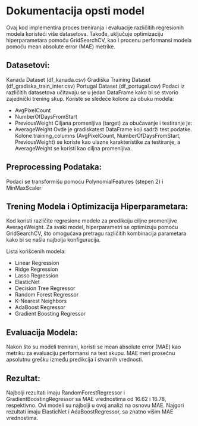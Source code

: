 # Dokumentacija opsti model
Ovaj kod implementira proces treniranja i evaluacije različitih regresionih modela koristeći više datasetova. Takođe, uključuje optimizaciju hiperparametara pomoću GridSearchCV, kao i procenu performansi modela pomoću mean absolute error (MAE) metrike. 

## Datasetovi:
Kanada Dataset (df_kanada.csv)
Gradiška Training Dataset (df_gradiska_train_inter.csv)
Portugal Dataset (df_portugal.csv)
Podaci iz različitih datasetova učitavaju se u jedan DataFrame kako bi se stvorio zajednički trening skup. Koriste se sledeće kolone za obuku modela:
- AvgPixelCount
- NumberOfDaysFromStart
- PreviousWeight
Ciljana promenljiva (target) za obučavanje i testiranje je:
- AverageWeight
Ovde je gradiskatest DataFrame koji sadrži test podatke. Kolone training_columns (AvgPixelCount, NumberOfDaysFromStart, PreviousWeight) se koriste kao ulazne karakteristike za testiranje, a AverageWeight se koristi kao ciljna promenljiva.
## Preprocessing Podataka:
Podaci se transformišu pomoću PolynomialFeatures (stepen 2) i MinMaxScaler

## Trening Modela i Optimizacija Hiperparametara:
Kod koristi različite regresione modele za predikciju ciljne promenljive AverageWeight. Za svaki model, hiperparametri se optimizuju pomoću GridSearchCV, što omogućava pretragu različitih kombinacija parametara kako bi se našla najbolja konfiguracija.

Lista korišćenih modela:
- Linear Regression
- Ridge Regression
- Lasso Regression
- ElasticNet
- Decision Tree Regressor
- Random Forest Regressor
- K-Nearest Neighbors
- AdaBoost Regressor
- Gradient Boosting Regressor

## Evaluacija Modela:
Nakon što su modeli trenirani, koristi se mean absolute error (MAE) kao metriku za evaluaciju performansi na test skupu. MAE meri prosečnu apsolutnu grešku između predikcija i stvarnih vrednosti.

## Rezultat:
Najbolji rezultati imaju RandomForestRegressor i GradientBoostingRegressor sa MAE vrednostima od 16.62 i 16.78, respektivno. Ovi modeli su najbolji u ovoj analizi na osnovu MAE.
Najgori rezultati imaju ElasticNet i AdaBoostRegressor, sa znatno višim MAE vrednostima.